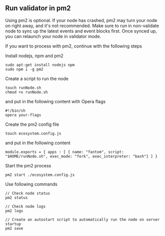 ## Run validator in pm2

Using pm2 is optional. If your node has crashed, pm2 may turn your node on right away, and it's not recommended.
Make sure to run in non-validate node to sync up the latest events and event blocks first. Once synced up, you can relaunch your node in validator mode.

If you want to process with pm2, continue with the following steps

Install nodejs, npm and pm2

```shell script
sudo apt-get install nodejs npm
sudo npm i -g pm2
```

Create a script to run the node

```shell script
touch runNode.sh
chmod +x runNode.sh
```

and put in the following content with Opera flags

```shell script
#!/bin/sh
opera your-flags
```

Create the pm2 config file

```shell script
touch ecosystem.config.js
```

and put in the following content

```shell script
module.exports = { apps : [ { name: "fantom", script: "$HOME/runNode.sh", exec_mode: "fork", exec_interpreter: "bash"} ] }
```

Start the pm2 process

```shell script
pm2 start ./ecosystem.config.js
```

Use following commands

```shell script
// Check node status
pm2 status

// Check node logs
pm2 logs

// Create an autostart script to automatically run the node on server startup
pm2 save
```
